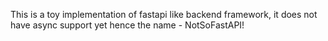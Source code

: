 This is a toy implementation of fastapi like backend framework, it does not have async support yet hence the name - NotSoFastAPI!